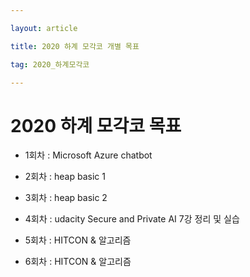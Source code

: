 ---
layout: article
title: 2020 하계 모각코 개별 목표
tag: 2020_하계모각코
---

# 2020 하계 모각코 목표

* 1회차 : Microsoft Azure chatbot
* 2회차 : heap basic 1
* 3회차 : heap basic 2
* 4회차 : udacity Secure and Private AI 7강 정리 및 실습
* 5회차 : HITCON & 알고리즘
* 6회차 : HITCON & 알고리즘

